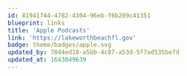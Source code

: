 ```yaml
---
id: 81941744-4782-4304-96eb-f6b289c41351
blueprint: links
title: 'Apple Podcasts'
link: 'https://lakeworthbeachfl.gov'
badge: theme/badges/apple.svg
updated_by: 7844ed18-a5bb-4c87-a53d-5f7ad535be7d
updated_at: 1643049639
---
```

